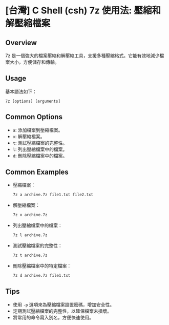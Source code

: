 # [台灣] C Shell (csh) 7z 使用法: 壓縮和解壓縮檔案

## Overview
7z 是一個強大的檔案壓縮和解壓縮工具，支援多種壓縮格式。它能有效地減少檔案大小，方便儲存和傳輸。

## Usage
基本語法如下：
```
7z [options] [arguments]
```

## Common Options
- `a`: 添加檔案到壓縮檔案。
- `x`: 解壓縮檔案。
- `t`: 測試壓縮檔案的完整性。
- `l`: 列出壓縮檔案中的檔案。
- `d`: 刪除壓縮檔案中的檔案。

## Common Examples
- 壓縮檔案：
  ```bash
  7z a archive.7z file1.txt file2.txt
  ```
  
- 解壓縮檔案：
  ```bash
  7z x archive.7z
  ```

- 列出壓縮檔案中的檔案：
  ```bash
  7z l archive.7z
  ```

- 測試壓縮檔案的完整性：
  ```bash
  7z t archive.7z
  ```

- 刪除壓縮檔案中的特定檔案：
  ```bash
  7z d archive.7z file1.txt
  ```

## Tips
- 使用 `-p` 選項來為壓縮檔案設置密碼，增加安全性。
- 定期測試壓縮檔案的完整性，以確保檔案未損壞。
- 將常用的命令寫入別名，方便快速使用。